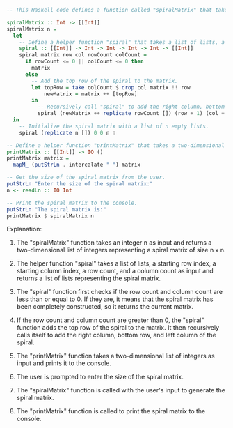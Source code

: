```haskell
-- This Haskell code defines a function called "spiralMatrix" that takes an integer n as input and returns a two-dimensional list of integers representing a spiral matrix of size n x n.

spiralMatrix :: Int -> [[Int]]
spiralMatrix n =
  let
    -- Define a helper function "spiral" that takes a list of lists, a starting row index, a starting column index, a row count, and a column count as input and returns a list of lists representing the spiral matrix.
    spiral :: [[Int]] -> Int -> Int -> Int -> Int -> [[Int]]
    spiral matrix row col rowCount colCount =
      if rowCount <= 0 || colCount <= 0 then
        matrix
      else
        -- Add the top row of the spiral to the matrix.
        let topRow = take colCount $ drop col matrix !! row
            newMatrix = matrix ++ [topRow]
        in
          -- Recursively call "spiral" to add the right column, bottom row, and left column of the spiral.
          spiral (newMatrix ++ replicate rowCount []) (row + 1) (col + colCount - 1) (rowCount - 1) (colCount - 1)
  in
    -- Initialize the spiral matrix with a list of n empty lists.
    spiral (replicate n []) 0 0 n n

-- Define a helper function "printMatrix" that takes a two-dimensional list of integers as input and prints it to the console.
printMatrix :: [[Int]] -> IO ()
printMatrix matrix =
  mapM_ (putStrLn . intercalate " ") matrix

-- Get the size of the spiral matrix from the user.
putStrLn "Enter the size of the spiral matrix:"
n <- readLn :: IO Int

-- Print the spiral matrix to the console.
putStrLn "The spiral matrix is:"
printMatrix $ spiralMatrix n
```

Explanation:

1. The "spiralMatrix" function takes an integer n as input and returns a two-dimensional list of integers representing a spiral matrix of size n x n.

2. The helper function "spiral" takes a list of lists, a starting row index, a starting column index, a row count, and a column count as input and returns a list of lists representing the spiral matrix.

3. The "spiral" function first checks if the row count and column count are less than or equal to 0. If they are, it means that the spiral matrix has been completely constructed, so it returns the current matrix.

4. If the row count and column count are greater than 0, the "spiral" function adds the top row of the spiral to the matrix. It then recursively calls itself to add the right column, bottom row, and left column of the spiral.

5. The "printMatrix" function takes a two-dimensional list of integers as input and prints it to the console.

6. The user is prompted to enter the size of the spiral matrix.

7. The "spiralMatrix" function is called with the user's input to generate the spiral matrix.

8. The "printMatrix" function is called to print the spiral matrix to the console.